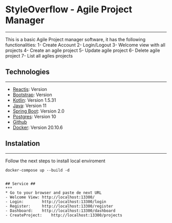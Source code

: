 # StyleOverflow - Agile Project Manager
***
This is a basic Agile Project manager software, it has the following functionalities:
1- Create Account
2- Login/Logout
3- Welcome view with all projects
4- Create an agile project
5- Update agile project
6- Delete agile project
7- List all agiles projects

## Technologies ##
***
* [Reactjs](https://reactjs.org/): Version 
* [Bootstrap](https://getbootstrap.com/): Version 
* [Kotlin](https://kotlinlang.org/): Version 1.5.31
* [Java](https://www.java.com/): Version 11
* [Spring Boot](https://spring.io/): Version 2.0
* [Postgres](https://www.postgresql.org/): Version 10
* [Github](https://github.com/CI3715/styleoverflow)
* [Docker](https://www.docker.com/): Version 20.10.6


## Instalation ##
***
Follow the next steps to install local enviroment
```
docker-compose up --build -d


## Service ##
***
* Go to your browser and paste de next URL
- Welcome View: http://localhost:13300/
- Login:        http://localhost:13300/login
- Register:     http://localhost:13300/register
- Dashboard:    http://localhost:13300/dashboard
- CreateProject:    http://localhost:13300/projects






